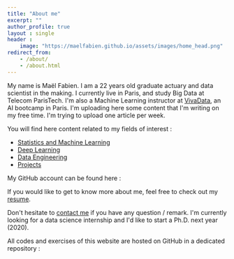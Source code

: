 ```yaml
---
title: "About me"
excerpt: ""
author_profile: true
layout : single
header :
    image: "https://maelfabien.github.io/assets/images/home_head.png"
redirect_from: 
    - /about/
    - /about.html
---
```


My name is Maël Fabien. I am a 22 years old graduate actuary and data scientist in the making. I currently live in Paris, and study Big Data at Telecom ParisTech. I'm also a Machine Learning instructor at [VivaData](https://vivadata.org/), an AI bootcamp in Paris. I'm uploading here some content that I'm writing on my free time. I'm trying to upload one article per week. 

You will find here content related to my fields of interest :
- [Statistics and Machine Learning](https://maelfabien.github.io/ml/)
- [Deep Learning](https://maelfabien.github.io/dl/)
- [Data Engineering](https://maelfabien.github.io/bgd/)
- [Projects](https://maelfabien.github.io/projects/)

My GitHub account can be found here :

<div class="github-card" data-github="maelfabien" data-width="400" data-height="" data-theme="medium"></div>
<script src="//cdn.jsdelivr.net/github-cards/latest/widget.js"></script>

If you would like to get to know more about me, feel free to check out my [resume](https://maelfabien.github.io/assets/files/CV_2019_MF.pdf).

Don't hesitate to [contact me](mailto:mael.fabien@gmail.com) if you have any question / remark. I'm currently looking for a data science internship and I'd like to start a Ph.D. next year (2020). 

All codes and exercises of this website are hosted on GitHub in a dedicated repository :

<div class="github-card" data-github="maelfabien/Machine_Learning_Tutorials" data-width="400" data-height="" data-theme="medium"></div>
<script src="//cdn.jsdelivr.net/github-cards/latest/widget.js"></script>

